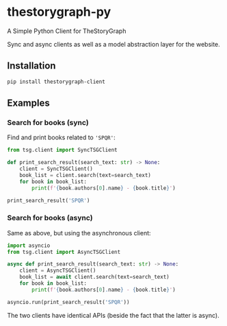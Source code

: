 # thestorygraph-py
A Simple Python Client for TheStoryGraph

Sync and async clients as well as a model abstraction layer for the website.


## Installation

```bash
pip install thestorygraph-client
```

## Examples

### Search for books (sync)

Find and print books related to `'SPQR'`:

```python
from tsg.client import SyncTSGClient

def print_search_result(search_text: str) -> None:
    client = SyncTSGClient()
    book_list = client.search(text=search_text)
    for book in book_list:
        print(f'{book.authors[0].name} - {book.title}')

print_search_result('SPQR')
```

### Search for books (async)

Same as above, but using the asynchronous client:

```python
import asyncio
from tsg.client import AsyncTSGClient

async def print_search_result(search_text: str) -> None:
    client = AsyncTSGClient()
    book_list = await client.search(text=search_text)
    for book in book_list:
        print(f'{book.authors[0].name} - {book.title}')

asyncio.run(print_search_result('SPQR'))
```

The two clients have identical APIs (beside the fact that the latter is async).
